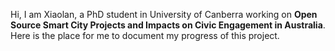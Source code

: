 Hi,
I am Xiaolan, a PhD student in University of Canberra working on **Open Source Smart City Projects and Impacts on Civic Engagement in Australia**.
Here is the place for me to document my progress of this project.
